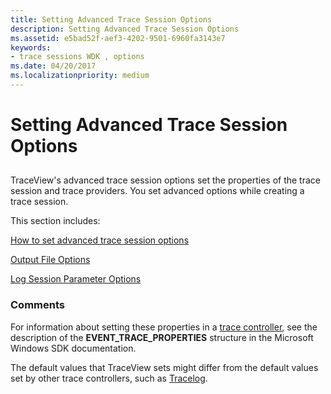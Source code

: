 ```yaml
---
title: Setting Advanced Trace Session Options
description: Setting Advanced Trace Session Options
ms.assetid: e5bad52f-aef3-4202-9501-6960fa3143e7
keywords:
- trace sessions WDK , options
ms.date: 04/20/2017
ms.localizationpriority: medium
---
```


# Setting Advanced Trace Session Options


## <span id="ddk_setting_advanced_trace_session_options_tools"></span><span id="DDK_SETTING_ADVANCED_TRACE_SESSION_OPTIONS_TOOLS"></span>


TraceView's advanced trace session options set the properties of the trace session and trace providers. You set advanced options while creating a trace session.

This section includes:

[How to set advanced trace session options](how-to-set-advanced-trace-session-options.md)

[Output File Options](output-file-options.md)

[Log Session Parameter Options](log-session-parameter-options.md)

### <span id="comments"></span><span id="COMMENTS"></span>Comments

For information about setting these properties in a [trace controller](trace-controller.md), see the description of the **EVENT\_TRACE\_PROPERTIES** structure in the Microsoft Windows SDK documentation.

The default values that TraceView sets might differ from the default values set by other trace controllers, such as [Tracelog](tracelog.md).

 

 





